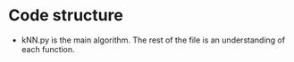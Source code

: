 # Code structure

* kNN.py is the main algorithm. The rest of the file is an understanding of each function.